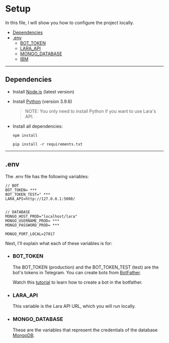 # Setup
In this file, I will show you how to configure the project locally.

- [Dependencies](#Dependencies)
- [.env](#.env)
  - [BOT_TOKEN](#BOT_TOKEN)
  - [LARA_API](#LARA_API)
  - [MONGO_DATABASE](#MONGO_DATABASE)
  - [IBM](#IBM)

---

## Dependencies
- Install [Node.js](https://nodejs.org/) (latest version)
- Install [Python]() (version 3.9.6)
  > NOTE: You only need to install Python if you want to use Lara's API.
- Install all dependencies:

   ```npm install```

   ```pip install -r requirements.txt```
---

## .env
The .env file has the following variables:
```
// BOT
BOT_TOKEN= ***
BOT_TOKEN_TEST=" ***
LARA_API=http://127.0.0.1:5000/


// DATABASE
MONGO_HOST_PROD="localhost/lara"
MONGO_USERNAME_PROD= ***
MONGO_PASSWORD_PROD= ***

MONGO_PORT_LOCAL=27017
```
Next, I'll explain what each of these variables is for:

- ### <strong>BOT_TOKEN</strong>
  The BOT_TOKEN (production) and the BOT_TOKEN_TEST (test) are the bot's tokens in Telegram. You can create bots from [BotFather](t.me/BotFather).

  Watch this [tutorial](https://www.youtube.com/watch?v=nqUp-yLH92c) to learn how to create a bot in the botfather.

- ### <strong>LARA_API</strong>
  This variable is the Lara API URL, which you will run locally.

- ### <strong>MONGO_DATABASE</strong>
  These are the variables that represent the credentials of the database [MongoDB](https://www.mongodb.com/).